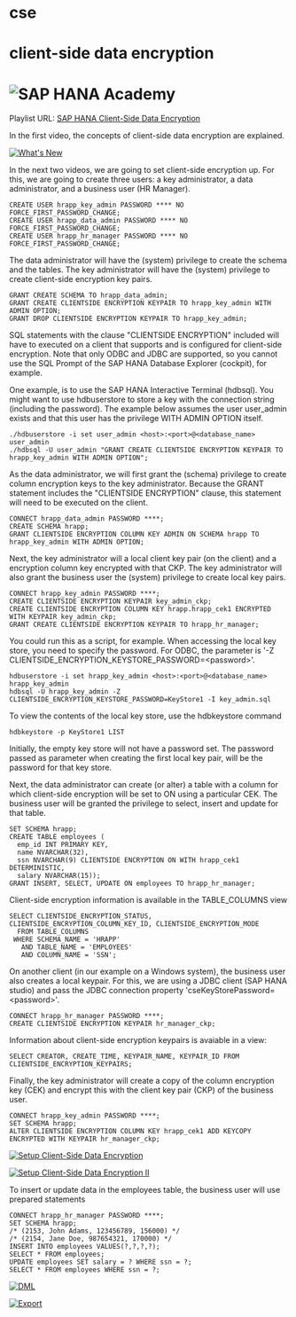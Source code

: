 # cse
client-side data encryption
=======
![SAP HANA Academy](https://yt3.ggpht.com/-BHsLGUIJDb0/AAAAAAAAAAI/AAAAAAAAAVo/6_d1oarRr8g/s100-mo-c-c0xffffffff-rj-k-no/photo.jpg)
=======
Playlist URL:
[SAP HANA Client-Side Data Encryption ](https://www.youtube.com/playlist?list=PLkzo92owKnVygoKWpwy4boITfzsJCqgxw)

In the first video, the concepts of client-side data encryption are explained. 

[![What's New](https://img.youtube.com/vi/N8TfjarYrac/0.jpg)](https://www.youtube.com/watch?v=N8TfjarYrac "What's New")

In the next two videos, we are going to set client-side encryption up. For this, we are going to create three users: a key administrator, a data administrator, and a business user (HR Manager). 
```
CREATE USER hrapp_key_admin PASSWORD **** NO FORCE_FIRST_PASSWORD_CHANGE; 
CREATE USER hrapp_data_admin PASSWORD **** NO FORCE_FIRST_PASSWORD_CHANGE; 
CREATE USER hrapp_hr_manager PASSWORD **** NO FORCE_FIRST_PASSWORD_CHANGE; 
````
The data administrator will have the (system) privilege to create the schema and the tables. 
The key administrator will have the (system) privilege to create client-side encryption key pairs. 
```
GRANT CREATE SCHEMA TO hrapp_data_admin;
GRANT CREATE CLIENTSIDE ENCRYPTION KEYPAIR TO hrapp_key_admin WITH ADMIN OPTION; 
GRANT DROP CLIENTSIDE ENCRYPTION KEYPAIR TO hrapp_key_admin; 
```
SQL statements with the clause "CLIENTSIDE ENCRYPTION" included will have to executed on a client that supports and is configured for client-side encryption. Note that only ODBC and JDBC are supported, so you cannot use the SQL Prompt of the SAP HANA Database Explorer (cockpit), for example. 

One example, is to use the SAP HANA Interactive Terminal (hdbsql). You might want to use hdbuserstore to store a key with the connection string (including the password). 
The example below assumes the user user_admin exists and that this user has the privilege WITH ADMIN OPTION itself. 
```
./hdbuserstore -i set user_admin <host>:<port>@<database_name> user_admin  
./hdbsql -U user_admin "GRANT CREATE CLIENTSIDE ENCRYPTION KEYPAIR TO hrapp_key_admin WITH ADMIN OPTION";
```

As the data administrator, we will first grant the (schema) privilege to create column encryption keys to the key administrator. Because the GRANT statement includes the "CLIENTSIDE ENCRYPTION" clause, this statement will need to be executed on the client. 
```
CONNECT hrapp_data_admin PASSWORD ****;
CREATE SCHEMA hrapp; 
GRANT CLIENTSIDE ENCRYPTION COLUMN KEY ADMIN ON SCHEMA hrapp TO hrapp_key_admin WITH ADMIN OPTION; 
```

Next, the key administrator will a local client key pair (on the client) and a encryption column key encrypted with that CKP. The key administrator will also grant the business user the (system) privilege to create local key pairs. 
```
CONNECT hrapp_key_admin PASSWORD ****;
CREATE CLIENTSIDE ENCRYPTION KEYPAIR key_admin_ckp;
CREATE CLIENTSIDE ENCRYPTION COLUMN KEY hrapp.hrapp_cek1 ENCRYPTED WITH KEYPAIR key_admin_ckp;
GRANT CREATE CLIENTSIDE ENCRYPTION KEYPAIR TO hrapp_hr_manager;
```

You could run this as a script, for example. When accessing the local key store, you need to specify the password. For ODBC, the parameter is '-Z CLIENTSIDE_ENCRYPTION_KEYSTORE_PASSWORD=\<password\>'. 
```
hdbuserstore -i set hrapp_key_admin <host>:<port>@<database_name> hrapp_key_admin
hdbsql -U hrapp_key_admin -Z CLIENTSIDE_ENCRYPTION_KEYSTORE_PASSWORD=KeyStore1 -I key_admin.sql
```
  
To view the contents of the local key store, use the hdbkeystore command
```
hdbkeystore -p KeyStore1 LIST
```
  
Initially, the empty key store will not have a password set. The password passed as parameter when creating the first local key pair, will be the password for that key store. 

Next, the data administrator can create (or alter) a table with a column for which client-side encryption will be set to ON using a particular CEK. The business user will be granted the privilege to select, insert and update for that table. 

```
SET SCHEMA hrapp; 
CREATE TABLE employees (
  emp_id INT PRIMARY KEY, 
  name NVARCHAR(32), 
  ssn NVARCHAR(9) CLIENTSIDE ENCRYPTION ON WITH hrapp_cek1 DETERMINISTIC,
  salary NVARCHAR(15));
GRANT INSERT, SELECT, UPDATE ON employees TO hrapp_hr_manager;
```

Client-side encryption information is available in the TABLE_COLUMNS view
``` 
SELECT CLIENTSIDE_ENCRYPTION_STATUS, CLIENTSIDE_ENCRYPTION_COLUMN_KEY_ID, CLIENTSIDE_ENCRYPTION_MODE 
  FROM TABLE_COLUMNS 
 WHERE SCHEMA_NAME = 'HRAPP' 
   AND TABLE_NAME = 'EMPLOYEES' 
   AND COLUMN_NAME = 'SSN';
```

On another client (in our example on a Windows system), the business user also creates a local keypair. For this, we are using a JDBC client (SAP HANA studio) and pass the JDBC connection property 'cseKeyStorePassword=\<password\>'. 
```
CONNECT hrapp_hr_manager PASSWORD ****;
CREATE CLIENTSIDE ENCRYPTION KEYPAIR hr_manager_ckp;
```
  
Information about client-side encryption keypairs is avaiable in a view:
```
SELECT CREATOR, CREATE_TIME, KEYPAIR_NAME, KEYPAIR_ID FROM CLIENTSIDE_ENCRYPTION_KEYPAIRS;
```

Finally, the key administrator will create a copy of the column encryption key (CEK) and encrypt this with the client key pair (CKP) of the business user. 
```
CONNECT hrapp_key_admin PASSWORD ****;
SET SCHEMA hrapp; 
ALTER CLIENTSIDE ENCRYPTION COLUMN KEY hrapp_cek1 ADD KEYCOPY ENCRYPTED WITH KEYPAIR hr_manager_ckp;
```


[![Setup Client-Side Data Encryption](https://img.youtube.com/vi/AuXXG6pF-7c/0.jpg)](https://www.youtube.com/watch?v=AuXXG6pF-7c "Setup Client-Side Data Encryption")

[![Setup Client-Side Data Encryption II](https://img.youtube.com/vi/Ma-0tVV4ROo/0.jpg)](https://www.youtube.com/watch?v=Ma-0tVV4ROo "Setup Client-Side Data Encryption II")

To insert or update data in the employees table, the business user will use prepared statements
```
CONNECT hrapp_hr_manager PASSWORD ****;
SET SCHEMA hrapp; 
/* (2153, John Adams, 123456789, 156000) */
/* (2154, Jane Doe, 987654321, 170000) */
INSERT INTO employees VALUES(?,?,?,?);
SELECT * FROM employees;
UPDATE employees SET salary = ? WHERE ssn = ?;
SELECT * FROM employees WHERE ssn = ?;
```

[![DML](https://img.youtube.com/vi/ei-NsCi4yXk/0.jpg)](https://www.youtube.com/watch?v=ei-NsCi4yXk "DML")



[![Export](https://img.youtube.com/vi/AIkyHS7UBYs/0.jpg)](https://www.youtube.com/watch?v=AIkyHS7UBYs "Export")
